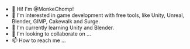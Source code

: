 - 👋 Hi! I'm @MonkeChomp!
- 👀 I'm interested in game development with free tools, like Unity, Unreal, Blender, GIMP, Cakewalk and Surge.
- 🌱 I'm currently learning Unity and Blender.
- 💞️ I'm looking to collaborate on ...
- 📫 How to reach me ...

<!---
MonkeChomp/MonkeChomp is a ✨ special ✨ repository because its `README.md` (this file) appears on your GitHub profile.
You can click the Preview link to take a look at your changes.
--->
